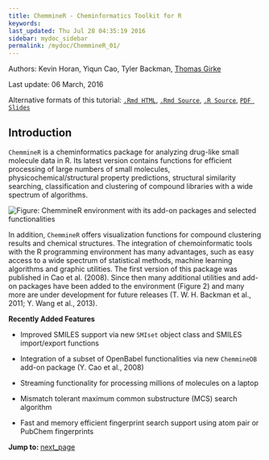 ```yaml
---
title: ChemmineR - Cheminformatics Toolkit for R
keywords: 
last_updated: Thu Jul 28 04:35:19 2016
sidebar: mydoc_sidebar
permalink: /mydoc/ChemmineR_01/
---
```

Authors: Kevin Horan, Yiqun Cao, Tyler Backman, [Thomas Girke](mailto:thomas.girke@ucr.edu)

Last update: 06 March, 2016 

Alternative formats of this tutorial:
[`.Rmd HTML`](http://girke.bioinformatics.ucr.edu/manuals/vignettes/ChemmineR/ChemmineR.html), 
[`.Rmd Source`](http://girke.bioinformatics.ucr.edu/manuals/vignettes/ChemmineR/ChemmineR.Rmd), 
[`.R Source`](http://girke.bioinformatics.ucr.edu/manuals/vignettes/ChemmineR/ChemmineR.R), 
[`PDF Slides`](http://faculty.ucr.edu/~tgirke/HTML_Presentations/Manuals/Workshop_Dec_5_8_2014/Rcheminfo/Cheminfo.pdf)

## Introduction

`ChemmineR` is a cheminformatics package for analyzing
drug-like small molecule data in R. Its latest version contains
functions for efficient processing of large numbers of small molecules,
physicochemical/structural property predictions, structural similarity
searching, classification and clustering of compound libraries with a
wide spectrum of algorithms.

![Figure: `ChemmineR` environment with its add-on packages and selected functionalities](../ChemmineR_files/overview.png)

In addition, `ChemmineR` offers visualization functions
for compound clustering results and chemical structures. The integration
of chemoinformatic tools with the R programming environment has many
advantages, such as easy access to a wide spectrum of statistical
methods, machine learning algorithms and graphic utilities. The first
version of this package was published in Cao et al. (2008). Since then many additional
utilities and add-on packages have been added to the environment (Figure 2) and
many more are under development for future releases (T. W. H. Backman et al., 2011; Y. Wang et al., 2013).



__Recently Added Features__

-   Improved SMILES support via new `SMIset` object class
    and SMILES import/export functions

-   Integration of a subset of OpenBabel functionalities via new
    `ChemmineOB` add-on package (Y. Cao et al., 2008)

-   Streaming functionality for processing millions of molecules on a
    laptop

-   Mismatch tolerant maximum common substructure (MCS) search algorithm

-   Fast and memory efficient fingerprint search support using atom pair
    or PubChem fingerprints


<div class="tags">
<b>Jump to: </b>
<a href="../../mydoc/ChemmineR_02/" class="btn btn-default navbar-btn cursorNorm" role="button">next_page</a>
</div>
